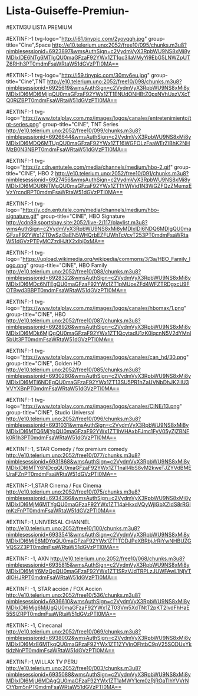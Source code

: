 # Lista-Guiseffe-Premiun-
#EXTM3U
LISTA PREMIUM 

#EXTINF:-1 tvg-logo="http://i61.tinypic.com/2yovqqh.jpg" group-title="Cine",Space
http://e10.telerium.uno:2052/free10/095/chunks.m3u8?nimblesessionid=6923897&wmsAuthSign=c2VydmVyX3RpbWU9NS8xMi8yMDIxIDE6NTg6MTIgQU0maGFzaF92YWx1ZT1qc3llaVMyYi9EbG5LNWZpUTZ6RHh3PT0mdmFsaWRtaW51dGVzPTI0MA==

#EXTINF:-1 tvg-logo="http://i59.tinypic.com/30mv6eu.jpg" group-title="Cine",TNT
http://e10.telerium.uno:2052/free10/098/chunks.m3u8?nimblesessionid=6925619&wmsAuthSign=c2VydmVyX3RpbWU9NS8xMi8yMDIxIDI6MDI6MjIgQU0maGFzaF92YWx1ZT1ENUdONHBtZ0pxNVhUazVXcTQ0RjZBPT0mdmFsaWRtaW51dGVzPTI0MA==

#EXTINF:-1 tvg-logo="http://www.totalplay.com.mx/images/logos/canales/entretenimiento/tnt-series.png" group-title="CINE", TNT Series
http://e10.telerium.uno:2052/free10/099/chunks.m3u8?nimblesessionid=6926644&wmsAuthSign=c2VydmVyX3RpbWU9NS8xMi8yMDIxIDI6MDQ6MTUgQU0maGFzaF92YWx1ZT16WGFOLzFaaWErZlBhK2NHMzB0N3NBPT0mdmFsaWRtaW51dGVzPTI0MA==

#EXTINF:-1 tvg-logo="http://z.cdn.entutele.com/media/channels/medium/hbo-2.gif" group-title="CINE", HBO 2
http://e10.telerium.uno:2052/free10/091/chunks.m3u8?nimblesessionid=6927456&wmsAuthSign=c2VydmVyX3RpbWU9NS8xMi8yMDIxIDI6MDU6NTMgQU0maGFzaF92YWx1ZT1YWjVid1N3WGZFQzZMemxEVzYrcndRPT0mdmFsaWRtaW51dGVzPTI0MA==

#EXTINF:-1 tvg-logo="http://y.cdn.entutele.com/media/channels/medium/hbo-signature.gif" group-title="CINE", HBO Signature
http://cdn89.sportsbay.site:2052/live-2/117/playlist.m3u8?wmsAuthSign=c2VydmVyX3RpbWU9NS8xMi8yMDIxIDI6NDQ6MDIgQU0maGFzaF92YWx1ZT0wSzl3aEN5WHQrbEZFUWhTcVcvT253PT0mdmFsaWRtaW51dGVzPTEyMCZzdHJtX2xlbj0xMA==

#EXTINF:-1 tvg-logo="https://upload.wikimedia.org/wikipedia/commons/3/3a/HBO_Family_logo.png" group-title="CINE", HBO Family
http://e10.telerium.uno:2052/free10/088/chunks.m3u8?nimblesessionid=6928322&wmsAuthSign=c2VydmVyX3RpbWU9NS8xMi8yMDIxIDI6MDc6NTEgQU0maGFzaF92YWx1ZT1pMUoxZFd4WFZTRDgxcU9FOTBwd3BBPT0mdmFsaWRtaW51dGVzPTI0MA==

#EXTINF:-1 tvg-logo="http://www.totalplay.com.mx/images/logos/canales/hbomax/1.png" group-title="CINE", HBO
http://e10.telerium.uno:2052/free10/087/chunks.m3u8?nimblesessionid=6928926&wmsAuthSign=c2VydmVyX3RpbWU9NS8xMi8yMDIxIDI6MDk6MjQgQU0maGFzaF92YWx1ZT1QcytadU1zK0lqcnN5V2dYMnl5bUt3PT0mdmFsaWRtaW51dGVzPTI0MA==

#EXTINF:-1 tvg-logo="http://www.totalplay.com.mx/images/logos/canales/can_hd/30.png" group-title="CINE", Golden HD
http://e10.telerium.uno:2052/free10/085/chunks.m3u8?nimblesessionid=6930280&wmsAuthSign=c2VydmVyX3RpbWU9NS8xMi8yMDIxIDI6MTI6NDEgQU0maGFzaF92YWx1ZT13SU5PR1hZaUVNbDhJK2llU3VVYXBnPT0mdmFsaWRtaW51dGVzPTI0MA==

#EXTINF:-1 tvg-logo="http://www.totalplay.com.mx/images/logos/canales/CINE/13.png" group-title="CINE", Studio Universal
http://e10.telerium.uno:2052/free10/096/chunks.m3u8?nimblesessionid=6931031&wmsAuthSign=c2VydmVyX3RpbWU9NS8xMi8yMDIxIDI6MTQ6MjYgQU0maGFzaF92YWx1ZT1hVHAxbFJmc1FyV05yZjZBNFk0R1h3PT0mdmFsaWRtaW51dGVzPTI0MA==

#EXTINF:-1, STAR Comedy / fox premium comedy
http://e10.telerium.uno:2052/free10/077/chunks.m3u8?nimblesessionid=6931868&wmsAuthSign=c2VydmVyX3RpbWU9NS8xMi8yMDIxIDI6MTY6NDcgQU0maGFzaF92YWx1ZT1nalI4bS8vM2kweTJZYVdBMEUraFZnPT0mdmFsaWRtaW51dGVzPTI0MA==

#EXTINF:-1,STAR Cinema / Fox Cinema
http://e10.telerium.uno:2052/free10/075/chunks.m3u8?nimblesessionid=6934366&wmsAuthSign=c2VydmVyX3RpbWU9NS8xMi8yMDIxIDI6MjM6MTYgQU0maGFzaF92YWx1ZT14aHkxdVQyWjlGbXZIdS8rRGlmKzFnPT0mdmFsaWRtaW51dGVzPTI0MA==

#EXTINF:-1,UNIVERSAL CHANNEL
http://e10.telerium.uno:2052/free10/100/chunks.m3u8?nimblesessionid=6933541&wmsAuthSign=c2VydmVyX3RpbWU9NS8xMi8yMDIxIDI6MjE6MDYgQU0maGFzaF92YWx1ZT1TODJPeXBRbjJrRjYwNHBUZGVQS2Z3PT0mdmFsaWRtaW51dGVzPTI0MA==

#EXTINF: -1, AXN
http://e10.telerium.uno:2052/free10/068/chunks.m3u8?nimblesessionid=6935815&wmsAuthSign=c2VydmVyX3RpbWU9NS8xMi8yMDIxIDI6MjY6MzQgQU0maGFzaF92YWx1ZT1SRzVJdTRPLzJUWFAwL1NjVTdIOHJRPT0mdmFsaWRtaW51dGVzPTI0MA==

#EXTINF: -1, STAR acción / FOX Accion
http://e10.telerium.uno:2052/free10/536/chunks.m3u8?nimblesessionid=6936610&wmsAuthSign=c2VydmVyX3RpbWU9NS8xMi8yMDIxIDI6Mjg6MjUgQU0maGFzaF92YWx1ZT03Vm5XdTNtT2pKT2IvdFhHaE55SlZRPT0mdmFsaWRtaW51dGVzPTI0MA==

#EXTINF: -1, Cinecanal
http://e10.telerium.uno:2052/free10/069/chunks.m3u8?nimblesessionid=6938002&wmsAuthSign=c2VydmVyX3RpbWU9NS8xMi8yMDIxIDI6MzE6MTkgQU0maGFzaF92YWx1ZT1ZYVlnOFhtbC9pV25SODUxYktidzNnPT0mdmFsaWRtaW51dGVzPTI0MA==

#EXTINF:-1,WILLAX TV PERU
http://e10.telerium.uno:2052/free10/003/chunks.m3u8?nimblesessionid=6935088&wmsAuthSign=c2VydmVyX3RpbWU9NS8xMi8yMDIxIDI6MjU6MDAgQU0maGFzaF92YWx1ZT1aMWY1cm0zRjROaTlhYVVrNCtYbm5nPT0mdmFsaWRtaW51dGVzPTI0MA==
